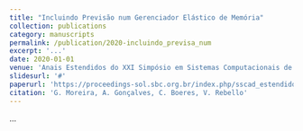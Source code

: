 ```yaml
---
title: "Incluindo Previsão num Gerenciador Elástico de Memória"
collection: publications
category: manuscripts
permalink: /publication/2020-incluindo_previsa_num
excerpt: '...'
date: 2020-01-01
venue: 'Anais Estendidos do XXI Simpósio em Sistemas Computacionais de Alto Desempenho (pp. 62‑69). SBC'
slidesurl: '#'
paperurl: 'https://proceedings-sol.sbc.org.br/index.php/sscad_estendido/article/view/14090'
citation: 'G. Moreira, A. Gonçalves, C. Boeres, V. Rebello'
---
```


...